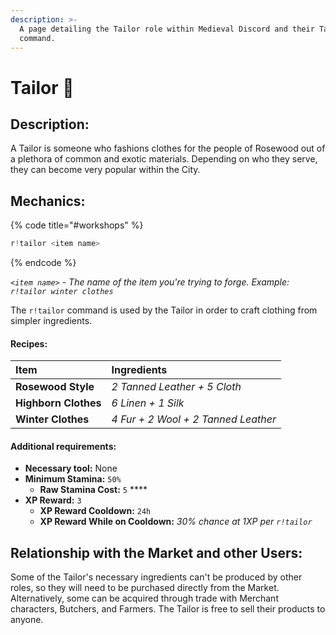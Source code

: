 ```yaml
---
description: >-
  A page detailing the Tailor role within Medieval Discord and their Tailor
  command.
---
```


# Tailor 🧵

## Description:

A Tailor is someone who fashions clothes for the people of Rosewood out of a plethora of common and exotic materials. Depending on who they serve, they can become very popular within the City.

## Mechanics:

{% code title="\#workshops" %}
```javascript
r!tailor <item name>
```
{% endcode %}

_`<item name>`_ _- The name of the item you're trying to forge. Example:_ _`r!tailor winter clothes`_

The `r!tailor` command is used by the Tailor in order to craft clothing from simpler ingredients. 

#### Recipes:

| **Item** | Ingredients |
| :--- | :--- |
| **Rosewood Style** | _2 Tanned Leather + 5 Cloth_ |
| **Highborn Clothes** | _6 Linen + 1 Silk_ |
| **Winter Clothes** | _4 Fur + 2 Wool + 2 Tanned Leather_ |

#### Additional requirements:

* **Necessary tool:** None
* **Minimum Stamina:** `50%`
  * **Raw Stamina Cost:** `5` ****
* **XP Reward:** `3`
  * **XP Reward Cooldown:** `24h`
  * **XP Reward While on Cooldown:** _30% chance at 1XP per `r!tailor`_

## Relationship with the Market and other Users:

Some of the Tailor's necessary ingredients can't be produced by other roles, so they will need to be purchased directly from the Market. Alternatively, some can be acquired through trade with Merchant characters, Butchers, and Farmers. The Tailor is free to sell their products to anyone.

